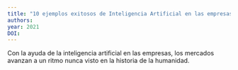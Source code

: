 ```yaml
---
title: "10 ejemplos exitosos de Inteligencia Artificial en las empresas"
authors: 
year: 2021
DOI: 
---
```

Con la ayuda de la inteligencia artificial en las empresas, los mercados avanzan a un ritmo nunca visto en la historia de la humanidad.

